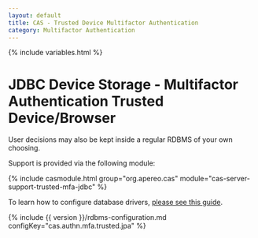 ```yaml
---
layout: default
title: CAS - Trusted Device Multifactor Authentication
category: Multifactor Authentication
---
```


{% include variables.html %}

# JDBC Device Storage - Multifactor Authentication Trusted Device/Browser

User decisions may also be kept inside a regular RDBMS of your own choosing.

Support is provided via the following module:

{% include casmodule.html group="org.apereo.cas" module="cas-server-support-trusted-mfa-jdbc" %}

To learn how to configure database drivers, [please see this guide](../installation/JDBC-Drivers.html).

{% include {{ version }}/rdbms-configuration.md configKey="cas.authn.mfa.trusted.jpa" %}
